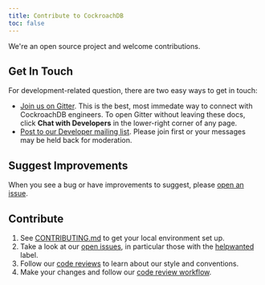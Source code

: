 ```yaml
---
title: Contribute to CockroachDB
toc: false
---
```


We're an open source project and welcome contributions. 

## Get In Touch

For development-related question, there are two easy ways to get in touch:

- [Join us on Gitter](https://gitter.im/cockroachdb/cockroach). This is the best, most immedate way to connect with CockroachDB engineers. To open Gitter without leaving these docs, click **Chat with Developers** in the lower-right corner of any page. 
- [Post to our Developer mailing list](https://groups.google.com/forum/#!forum/cockroach-db). Please join first or your messages may be held back for moderation.

## Suggest Improvements

When you see a bug or have improvements to suggest, please [open an issue](https://github.com/cockroachdb/cockroach/issues).

## Contribute

1. See [CONTRIBUTING.md](https://github.com/cockroachdb/cockroach/blob/master/CONTRIBUTING.md) to get your local environment set up. 
2. Take a look at our [open issues](https://github.com/cockroachdb/cockroach/issues/), in particular those with the [helpwanted](https://github.com/cockroachdb/cockroach/labels/helpwanted) label.
3. Follow our [code reviews](https://github.com/cockroachdb/cockroach/pulls) to learn about our style and conventions.
4. Make your changes and follow our [code review workflow](https://github.com/cockroachdb/cockroach/blob/master/CONTRIBUTING.md#code-review-workflow).